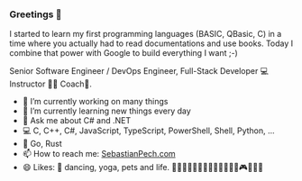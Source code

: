 ### Greetings 🦄 

I started to learn my first programming languages (BASIC, QBasic, C) in a time where you actually had to read documentations and use books. Today I combine that power with Google to build everything I want ;-)

Senior Software Engineer / DevOps Engineer, Full-Stack Developer 💻 Instructor 👨‍🏫 Coach🧙‍.

- 🔭 I’m currently working on many things
- 🌱 I’m currently learning new things every day
- 💬 Ask me about C# and .NET
- 💻 C, C++, C#, JavaScript, TypeScript, PowerShell, Shell, Python, ...
- 👀 Go, Rust
- 📫 How to reach me: [SebastianPech.com](https://www.sebastianpech.com)
- 😄 Likes: 💙 dancing, yoga, pets and life. 🕺🐶🦄🐻🦎🐍🏋️‍♂️🧘‍♂️🍨🏃‍♂️🎮🎼🔥🌌
